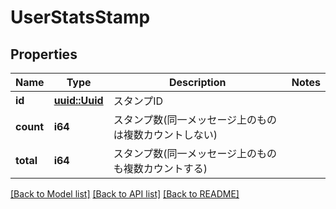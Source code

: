 # UserStatsStamp

## Properties

Name | Type | Description | Notes
------------ | ------------- | ------------- | -------------
**id** | [**uuid::Uuid**](uuid::Uuid.md) | スタンプID | 
**count** | **i64** | スタンプ数(同一メッセージ上のものは複数カウントしない) | 
**total** | **i64** | スタンプ数(同一メッセージ上のものも複数カウントする) | 

[[Back to Model list]](../README.md#documentation-for-models) [[Back to API list]](../README.md#documentation-for-api-endpoints) [[Back to README]](../README.md)


